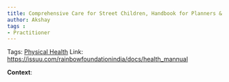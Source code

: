 ```yaml
---
title: Comprehensive Care for Street Children, Handbook for Planners & Practitioners, Physical Health
author: Akshay 
tags :
- Practitioner
---
```

Tags: [Physical Health](Roll%20Ups/Physical%20Health/Physical%20Health.md)
Link: https://issuu.com/rainbowfoundationindia/docs/health_mannual

**Context**: 

